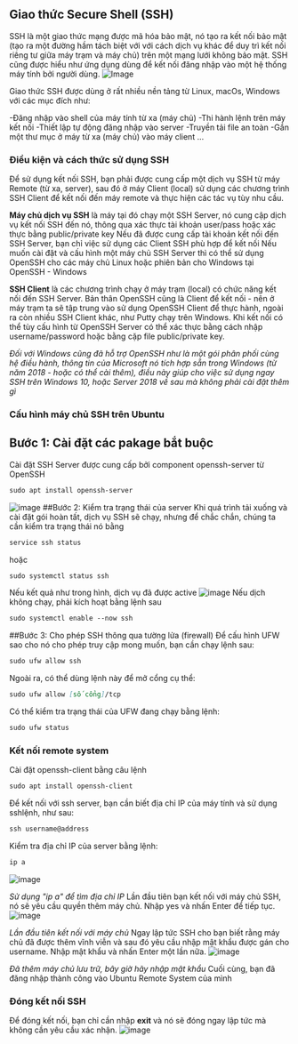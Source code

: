 ## Giao thức Secure Shell (SSH)

SSH là một giao thức mạng được mã hóa bảo mật, nó tạo ra kết nối bảo mật (tạo ra một đường hầm tách biệt với với cách dịch vụ khác để duy trì kết nối riêng tư giữa máy trạm và máy chủ) trên một mạng lưới không bảo mật. SSH cũng được hiểu như ứng dụng dùng để kết nối đăng nhập vào một hệ thống máy tính bởi người dùng.
![Image](https://raw.githubusercontent.com/xuanthulabnet/learn-ssh/master/imgs/ssh-01.png)


Giao thức SSH được dùng ở rất nhiều nền tảng từ Linux, macOs, Windows với các mục đích như:

  -Đăng nhập vào shell của máy tính từ xa (máy chủ)
  -Thi hành lệnh trên máy kết nối
  -Thiết lập tự động đăng nhập vào server
  -Truyền tải file an toàn
  -Gắn một thư mục ở máy từ xa (máy chủ) vào máy client
...


### Điều kiện và cách thức sử dụng SSH

Để sử dụng kết nối SSH, bạn phải được cung cấp một dịch vụ SSH từ máy Remote (từ xa, server), sau đó ở máy Client (local) sử dụng các chương trình SSH Client để kết nối đến máy remote và thực hiện các tác vụ tùy nhu cầu.

**Máy chủ dịch vụ SSH** là máy tại đó chạy một SSH Server, nó cung cập dịch vụ kết nối SSH đến nó, thông qua xác thực tài khoản user/pass hoặc xác thực bằng public/private key
Nếu đã được cung cấp tài khoản kết nối đến SSH Server, bạn chỉ việc sử dụng các Client SSH phù hợp để kết nối
Nếu muốn cài đặt và cấu hình một máy chủ SSH Server thì có thể sử dụng OpenSSH cho các máy chủ Linux hoặc phiên bản cho Windows tại OpenSSH - Windows

**SSH Client** là các chương trình chạy ở máy trạm (local) có chức năng kết nối đến SSH Server. Bản thân OpenSSH cũng là Client để kết nối - nên ở máy trạm ta sẽ tập trung vào sử dụng OpenSSH Client để thực hành, ngoài ra còn nhiều SSH Client khác, như Putty chạy trên Windows. Khi kết nối có thể tùy cấu hình từ OpenSSH Server có thể xác thực bằng cách nhập username/password hoặc bằng cặp file public/private key.

_Đối với Windows cũng đã hỗ trợ OpenSSH như là một gói phân phối cùng hệ điều hành, thông tin của Microsoft nó tích hợp sẵn trong Windows (từ năm 2018 - hoặc có thể cài thêm), điều này giúp cho việc sử dụng ngay SSH trên Windows 10, hoặc Server 2018 về sau mà không phải cài đặt thêm gì_


### Cấu hình máy chủ SSH trên Ubuntu
## Bước 1: Cài đặt các pakage bắt buộc
Cài đặt SSH Server được cung cấp bởi component openssh-server từ OpenSSH
```markdown
sudo apt install openssh-server
```
![image](https://user-images.githubusercontent.com/48356049/179161956-463fa81c-3bc8-4992-bf09-fef7f2e2efbc.png)
##Bước 2: Kiểm tra trạng thái của server
Khi quá trình tải xuống và cài đặt gói hoàn tất, dịch vụ SSH sẽ chạy, nhưng để chắc chắn, chúng ta cần kiểm tra trạng thái nó bằng
```markdown
service ssh status
```
hoặc
```markdown
sudo systemctl status ssh
```
Nếu kết quả như trong hình, dịch vụ đã được active
![image](https://user-images.githubusercontent.com/48356049/179162314-f1dc460a-1f49-429d-907e-9d3ae538758b.png)
Nếu dịch không chạy, phải kích hoạt bằng lệnh sau
```markdown
sudo systemctl enable --now ssh
```
##Bước 3: Cho phép SSH thông qua tường lửa (firewall)
Để cấu hình UFW sao cho nó cho phép truy cập mong muốn, bạn cần chạy lệnh sau:
```markdown
sudo ufw allow ssh
```
Ngoài ra, có thể dùng lệnh này để mở cổng cụ thể:
```markdown
sudo ufw allow [số cổng]/tcp
```
Có thể kiểm tra trạng thái của UFW đang chạy bằng lệnh:
```markdown
sudo ufw status
```
### Kết nối remote system
Cài đặt openssh-client bằng câu lệnh
```markdown
sudo apt install openssh-client
```
Để kết nối với ssh server, bạn cần biết địa chỉ IP của máy tính và sử dụng sshlệnh, như sau:
```markdown
ssh username@address
```
Kiểm tra địa chỉ IP của server bằng lệnh:
```markdown
ip a
```
![image](https://user-images.githubusercontent.com/48356049/179164157-71d07235-cb2f-4af7-a8f2-4fea366aed97.png)

_Sử dụng "ip a" để tìm địa chỉ IP_
Lần đầu tiên bạn kết nối với máy chủ SSH, nó sẽ yêu cầu quyền thêm máy chủ. Nhập yes và nhấn Enter để tiếp tục.
![image](https://user-images.githubusercontent.com/48356049/179164290-6b8418fa-6f55-4b56-bd95-2f9b1ceeaa6c.png)

_Lần đầu tiên kết nối với máy chủ_
Ngay lập tức SSH cho bạn biết rằng máy chủ đã được thêm vĩnh viễn và sau đó yêu cầu nhập mật khẩu được gán cho username. Nhập mật khẩu và nhấn Enter một lần nữa.
![image](https://user-images.githubusercontent.com/48356049/179164475-b16af5b9-a2d8-4694-9d32-0d87d5d5dadf.png)

_Đã thêm máy chủ lưu trữ, bây giờ hãy nhập mật khẩu_
Cuối cùng, bạn đã đăng nhập thành công vào Ubuntu Remote System của mình
### Đóng kết nối SSH
Để đóng kết nối, bạn chỉ cần nhập **exit** và nó sẽ đóng ngay lập tức mà không cần yêu cầu xác nhận.
![image](https://user-images.githubusercontent.com/48356049/179166395-113cc559-a7f9-4e4e-9712-7ec718136584.png)

